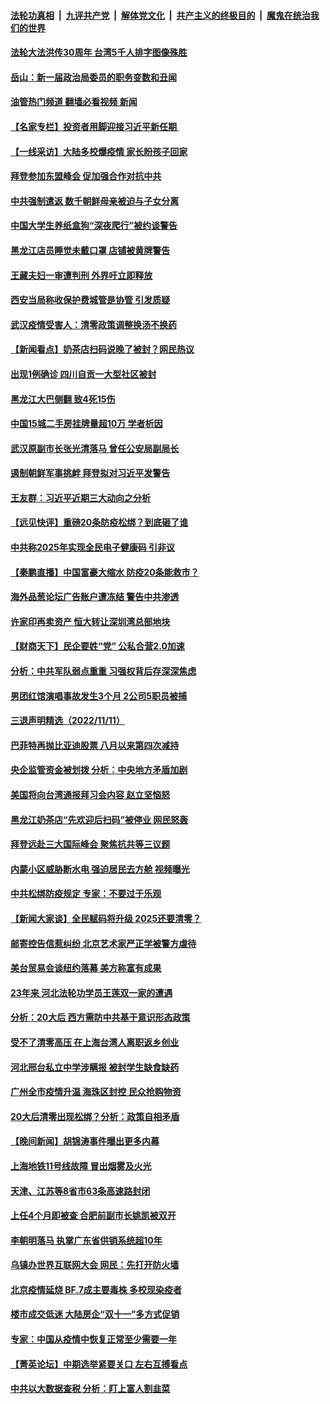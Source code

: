 ####  [法轮功真相](../../../../basic/blob/master/README.md?t=11130331) &nbsp;|&nbsp; [九评共产党](../../../../9ping.md/blob/master/README.md?t=11130331) &nbsp;|&nbsp; [解体党文化](../../../../jtdwh.md/blob/master/README.md?t=11130331)  &nbsp;|&nbsp; [共产主义的终极目的](../../../../gczydzjmd.md/blob/master/README.md?t=11130331) &nbsp;|&nbsp; [魔鬼在统治我们的世界](../../../../mgztzwmdsj.md/blob/master/README.md?t=11130331) 

#### [法轮大法洪传30周年 台湾5千人排字图像殊胜](../pages/nsc413/n13864314.md?t=11130331) 

#### [岳山：新一届政治局委员的职务变数和丑闻](../pages/nsc413/n13864753.md?t=11130331) 

#### [油管热门频道 翻墙必看视频 新闻](http://129.146.143.75:81/youtube.html?11130331)

#### [【名家专栏】投资者用脚迎接习近平新任期 ](../pages/nsc413/n13864724.md?t=11130331) 

#### [【一线采访】大陆多校爆疫情 家长盼孩子回家](../pages/nsc413/n13864605.md?t=11130331) 

#### [拜登参加东盟峰会 促加强合作对抗中共](../pages/nsc413/n13864760.md?t=11130331) 

#### [中共强制遣返 数千朝鲜母亲被迫与子女分离](../pages/nsc413/n13864741.md?t=11130331) 

#### [中国大学生养纸盒狗“深夜爬行”被约谈警告](../pages/nsc413/n13864617.md?t=11130331) 

#### [黑龙江店员睡觉未戴口罩 店铺被黄牌警告](../pages/nsc413/n13864649.md?t=11130331) 

#### [王藏夫妇一审遭判刑 外界吁立即释放](../pages/nsc413/n13864583.md?t=11130331) 



#### [西安当局称收保护费城管是协管 引发质疑](../pages/nsc413/n13864581.md?t=11130331) 

#### [武汉疫情受害人：清零政策调整换汤不换药](../pages/nsc413/n13864297.md?t=11130331) 

#### [【新闻看点】奶茶店扫码说晚了被封？网民热议](../pages/nsc413/n13864380.md?t=11130331) 

#### [出现1例确诊 四川自贡一大型社区被封](../pages/nsc413/n13864550.md?t=11130331) 

#### [黑龙江大巴侧翻 致4死15伤](../pages/nsc413/n13864553.md?t=11130331) 

#### [中国15城二手房挂牌量超10万 学者析因](../pages/nsc413/n13864573.md?t=11130331) 

#### [武汉原副市长张光清落马 曾任公安局副局长](../pages/nsc413/n13864446.md?t=11130331) 

#### [遏制朝鲜军事挑衅 拜登拟对习近平发警告](../pages/nsc413/n13864467.md?t=11130331) 

#### [王友群：习近平近期三大动向之分析](../pages/nsc413/n13864398.md?t=11130331) 

#### [【远见快评】重磅20条防疫松绑？到底砸了谁](../pages/nsc413/n13864407.md?t=11130331) 


#### [中共称2025年实现全民电子健康码 引非议](../pages/nsc413/n13864438.md?t=11130331) 

#### [【秦鹏直播】中国富豪大缩水 防疫20条能救市？](../pages/nsc413/n13864383.md?t=11130331) 

#### [海外品葱论坛广告账户遭冻结 警告中共渗透](../pages/nsc413/n13862891.md?t=11130331) 

#### [许家印再卖资产 恒大转让深圳湾总部地块](../pages/nsc413/n13864361.md?t=11130331) 

#### [【财商天下】民企要姓“党” 公私合营2.0加速](../pages/nsc413/n13864327.md?t=11130331) 

#### [分析：中共军队弱点重重 习强权背后存深深焦虑](../pages/nsc413/n13864317.md?t=11130331) 

#### [男团红馆演唱事故发生3个月 2公司5职员被捕](../pages/nsc413/n13864360.md?t=11130331) 

#### [三退声明精选（2022/11/11）](../pages/nsc413/n13864382.md?t=11130331) 

#### [巴菲特再抛比亚迪股票 八月以来第四次减持](../pages/nsc413/n13864353.md?t=11130331) 

#### [央企监管资金被划拨 分析：中央地方矛盾加剧](../pages/nsc413/n13863896.md?t=11130331) 

#### [美国将向台湾通报拜习会内容 赵立坚恼怒](../pages/nsc413/n13864333.md?t=11130331) 

#### [黑龙江奶茶店“先欢迎后扫码”被停业 网民怒轰](../pages/nsc413/n13864334.md?t=11130331) 

#### [拜登远赴三大国际峰会 聚焦抗共等三议题](../pages/nsc413/n13864335.md?t=11130331) 

#### [内蒙小区威胁断水电 强迫居民去方舱 视频曝光](../pages/nsc413/n13864173.md?t=11130331) 

#### [中共松绑防疫规定 专家：不要过于乐观](../pages/nsc413/n13864304.md?t=11130331) 

#### [【新闻大家谈】全民赋码将升级 2025还要清零？](../pages/nsc413/n13864258.md?t=11130331) 

#### [邮寄控告信惹纠纷 北京艺术家严正学被警方虐待](../pages/nsc413/n13864243.md?t=11130331) 

#### [美台贸易会谈纽约落幕 美方称富有成果](../pages/nsc413/n13864275.md?t=11130331) 

#### [23年来 河北法轮功学员王莲双一家的遭遇](../pages/nsc413/n13863330.md?t=11130331) 

#### [分析：20大后 西方需防中共基于意识形态政策](../pages/nsc413/n13863795.md?t=11130331) 

#### [受不了清零高压 在上海台湾人离职返乡创业](../pages/nsc413/n13864241.md?t=11130331) 

#### [河北邢台私立中学涉瞒报 被封学生缺食缺药](../pages/nsc413/n13864127.md?t=11130331) 

#### [广州全市疫情升温 海珠区封控 民众抢购物资](../pages/nsc413/n13864032.md?t=11130331) 

#### [20大后清零出现松绑？分析：政策自相矛盾](../pages/nsc413/n13864033.md?t=11130331) 


#### [【晚间新闻】胡锦涛事件曝出更多内幕](../pages/nsc413/n13864075.md?t=11130331) 



#### [上海地铁11号线故障 冒出烟雾及火光](../pages/nsc413/n13863887.md?t=11130331) 

#### [天津、江苏等8省市63条高速路封闭](../pages/nsc413/n13864029.md?t=11130331) 

#### [上任4个月即被查 合肥前副市长姚凯被双开](../pages/nsc413/n13863993.md?t=11130331) 

#### [李朝明落马 执掌广东省供销系统超10年](../pages/nsc413/n13863934.md?t=11130331) 

#### [乌镇办世界互联网大会 网民：先打开防火墙](../pages/nsc413/n13863816.md?t=11130331) 

#### [北京疫情延烧 BF.7成主要毒株 多校现染疫者](../pages/nsc413/n13863811.md?t=11130331) 

#### [楼市成交低迷 大陆房企“双十一”多方式促销](../pages/nsc413/n13863822.md?t=11130331) 

#### [专家：中国从疫情中恢复正常至少需要一年](../pages/nsc413/n13863850.md?t=11130331) 

#### [【菁英论坛】中期选举紧要关口 左右互搏看点](../pages/nsc413/n13863744.md?t=11130331) 

#### [中共以大数据查税 分析：盯上富人割韭菜](../pages/nsc413/n13863583.md?t=11130331) 

<img src='http://gfw-breaker.win/goodnews/indexes/nsc413.md' width='0px' height='0px'/>
